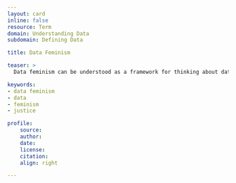 ```yaml
---
layout: card
inline: false
resource: Term
domain: Understanding Data
subdomain: Defining Data

title: Data Feminism

teaser: >
  Data feminism can be understood as a framework for thinking about data and its relation to power through the lens of intersectional feminism as well as working toward just data practices.

keywords:
- data feminism
- data
- feminism
- justice

profile:
    source: 
    author: 
    date: 
    license: 
    citation:
    align: right

---
```


